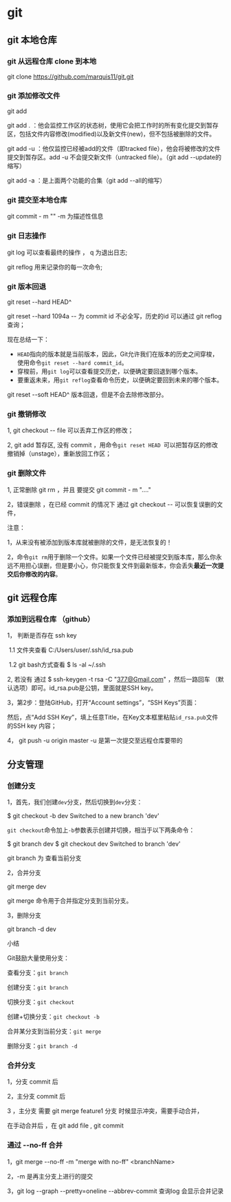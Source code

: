 # git
## git 本地仓库

### git 从远程仓库 clone 到本地

git clone https://github.com/marquis11/git.git



### git 添加修改文件

git add  <file>

git add . ：他会监控工作区的状态树，使用它会把工作时的所有变化提交到暂存区，包括文件内容修改(modified)以及新文件(new)，但不包括被删除的文件。

git add -u ：他仅监控已经被add的文件（即tracked file），他会将被修改的文件提交到暂存区。add -u 不会提交新文件（untracked file）。（git add --update的缩写）

git add -a ：是上面两个功能的合集（git add --all的缩写）



### git 提交至本地仓库

git commit - m ""     -m 为描述性信息



### git 日志操作

git log  可以查看最终的操作  ， q 为退出日志;

git reflog   用来记录你的每一次命令;



### git 版本回退

git reset --hard HEAD^

git reset --hard 1094a  -- 为 commit id  不必全写，历史的id 可以通过  git reflog  查询；

现在总结一下：

- `HEAD`指向的版本就是当前版本，因此，Git允许我们在版本的历史之间穿梭，使用命令`git reset --hard commit_id`。
- 穿梭前，用`git log`可以查看提交历史，以便确定要回退到哪个版本。
- 要重返未来，用`git reflog`查看命令历史，以便确定要回到未来的哪个版本。

git reset --soft HEAD^   版本回退，但是不会去除修改部分。



### git 撤销修改

1, git checkout -- file 可以丢弃工作区的修改；

2, git add 暂存区,  没有 commit ，用命令`git reset HEAD `<file>可以把暂存区的修改撤销掉（unstage），重新放回工作区；



### git 删除文件

1, 正常删除  git rm <file>  ，并且 要提交  git commit - m "...."

2，错误删除  ，在已经 commit  的情况下  通过 git checkout -- <file> 可以恢复误删的文件，

注意： 

1，从来没有被添加到版本库就被删除的文件，是无法恢复的！

2，命令`git rm`用于删除一个文件。如果一个文件已经被提交到版本库，那么你永远不用担心误删，但是要小心，你只能恢复文件到最新版本，你会丢失**最近一次提交后你修改的内容**。



## git 远程仓库

### 添加到远程仓库 （github）

1， 判断是否存在 ssh key

​     1.1    文件夹查看 C:/Users/user/.ssh/id_rsa.pub 

​     1.2     git bash方式查看  $ ls -al ~/.ssh

2,  若没有 通过  $ ssh-keygen -t rsa -C "377@Gmail.com"  ，然后一路回车 （默认选项）即可。id_rsa.pub是公钥，里面就是SSH key。

3，第2步：登陆GitHub，打开“Account settings”，“SSH Keys”页面：

然后，点“Add SSH Key”，填上任意Title，在Key文本框里粘贴`id_rsa.pub`文件的SSH key 内容；

4， git push -u origin master   -u 是第一次提交至远程仓库要带的



## 分支管理

### 创建分支

1，首先，我们创建`dev`分支，然后切换到`dev`分支：

$ git checkout -b dev
Switched to a new branch 'dev'

`git checkout`命令加上`-b`参数表示创建并切换，相当于以下两条命令：

$ git branch dev
$ git checkout dev
Switched to branch 'dev'

git branch 为 查看当前分支



2，合并分支

 git merge dev

git merge 命令用于合并指定分支到当前分支。

3，删除分支

git branch -d dev 



小结

Git鼓励大量使用分支：

查看分支：`git branch`

创建分支：`git branch `

切换分支：`git checkout `

创建+切换分支：`git checkout -b `

合并某分支到当前分支：`git merge `

删除分支：`git branch -d `



### 合并分支

1，分支 commit 后

2，主分支 commit 后 

3 ，主分支 需要  git merge  feature1  分支 时候显示冲突，需要手动合并，

在手动合并后  ，在 git add file ,  git  commit 



### 通过 --no-ff 合并

1，git merge --no-ff -m "merge with no-ff"  &lt;branchName&gt;

2，-m 是再主分支上进行的提交

3，git log --graph --pretty=oneline --abbrev-commit 查询log 会显示合并记录



